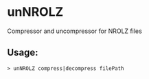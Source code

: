 # unNROLZ
Compressor and uncompressor for NROLZ files


## Usage:


    > unNROLZ compress|decompress filePath
